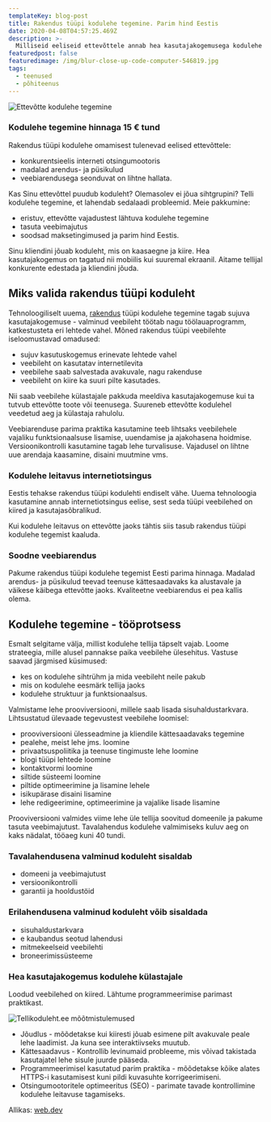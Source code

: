 ```yaml
---
templateKey: blog-post
title: Rakendus tüüpi kodulehe tegemine. Parim hind Eestis
date: 2020-04-08T04:57:25.469Z
description: >-
  Milliseid eeliseid ettevõttele annab hea kasutajakogemusega kodulehe tegemine. Kuidas saavutada kvaliteetne veebiarendus väikese kuluga.
featuredpost: false
featuredimage: /img/blur-close-up-code-computer-546819.jpg
tags:
  - teenused
  - põhiteenus
---
```


![Ettevõtte kodulehe tegemine](/img/kodulehe-tegemine-sisu-loomine.jpg "Ettevõtte kodulehe tegemine")

### Kodulehe tegemine hinnaga 15 € tund

Rakendus tüüpi kodulehe omamisest tulenevad eelised ettevõttele:

- konkurentsieelis interneti otsingumootoris
- madalad arendus- ja püsikulud
- veebiarendusega seonduvat on lihtne hallata.

Kas Sinu ettevõttel puudub koduleht? Olemasolev ei jõua sihtgrupini? Telli kodulehe tegemine, et lahendab sedalaadi probleemid. Meie pakkumine:

- eristuv, ettevõtte vajadustest lähtuva kodulehe tegemine
- tasuta veebimajutus
- soodsad maksetingimused ja parim hind Eestis.

Sinu kliendini jõuab koduleht, mis on kaasaegne ja kiire. Hea kasutajakogemus on tagatud nii mobiilis kui suuremal ekraanil. Aitame tellijal konkurente edestada ja kliendini jõuda.

## Miks valida rakendus tüüpi koduleht

Tehnoloogiliselt uuema, [rakendus](https://et.wikipedia.org/wiki/%C3%9Cheleherakendus) tüüpi kodulehe tegemine tagab sujuva kasutajakogemuse - valminud veebileht töötab nagu töölauaprogramm, katkestusteta eri lehtede vahel. Mõned rakendus tüüpi veebilehte iseloomustavad omadused:

- sujuv kasutuskogemus erinevate lehtede vahel
- veebileht on kasutatav internetilevita
- veebilehe saab salvestada avakuvale, nagu rakenduse
- veebileht on kiire ka suuri pilte kasutades.

Nii saab veebilehe külastajale pakkuda meeldiva kasutajakogemuse kui ta tutvub ettevõtte toote või teenusega. Suureneb ettevõtte kodulehel veedetud aeg ja külastaja rahulolu.

Veebiarenduse parima praktika kasutamine teeb lihtsaks veebilehele vajaliku funktsionaalsuse lisamise, uuendamise ja ajakohasena hoidmise. Versioonikontrolli kasutamine tagab lehe turvalisuse. Vajadusel on lihtne uue arendaja kaasamine, disaini muutmine vms.

### Kodulehe leitavus internetiotsingus

Eestis tehakse rakendus tüüpi kodulehti endiselt vähe. Uuema tehnoloogia kasutamine annab internetiotsingus eelise, sest seda tüüpi veebilehed on kiired ja kasutajasõbralikud.

Kui kodulehe leitavus on ettevõtte jaoks tähtis siis tasub rakendus tüüpi kodulehe tegemist kaaluda.

### Soodne veebiarendus

Pakume rakendus tüüpi kodulehe tegemist Eesti parima hinnaga. Madalad arendus- ja püsikulud teevad teenuse kättesaadavaks ka alustavale ja väikese käibega ettevõtte jaoks. Kvaliteetne veebiarendus ei pea kallis olema.

## Kodulehe tegemine - tööprotsess

Esmalt selgitame välja, millist kodulehe tellija täpselt vajab. Loome strateegia, mille alusel pannakse paika veebilehe ülesehitus. Vastuse saavad järgmised küsimused:

- kes on kodulehe sihtrühm ja mida veebileht neile pakub
- mis on kodulehe eesmärk tellija jaoks
- kodulehe struktuur ja funktsionaalsus.

Valmistame lehe prooviversiooni, millele saab lisada sisuhaldustarkvara. Lihtsustatud ülevaade tegevustest veebilehe loomisel:

- prooviversiooni ülesseadmine ja kliendile kättesaadavaks tegemine
- pealehe, meist lehe jms. loomine
- privaatsuspoliitika ja teenuse tingimuste lehe loomine
- blogi tüüpi lehtede loomine
- kontaktvormi loomine
- siltide süsteemi loomine
- piltide optimeerimine ja lisamine lehele
- isikupärase disaini lisamine
- lehe redigeerimine, optimeerimine ja vajalike lisade lisamine

Prooviversiooni valmides viime lehe üle tellija soovitud domeenile ja pakume tasuta veebimajutust. Tavalahendus kodulehe valmimiseks kuluv aeg on kaks nädalat, tööaeg kuni 40 tundi.

### Tavalahendusena valminud koduleht sisaldab

- domeeni ja veebimajutust
- versioonikontrolli
- garantii ja hooldustöid

### Erilahendusena valminud koduleht võib sisaldada

- sisuhaldustarkvara
- e kaubandus seotud lahendusi
- mitmekeelseid veebilehti
- broneerimissüsteeme

### Hea kasutajakogemus kodulehe külastajale

Loodud veebilehed on kiired. Lähtume programmeerimise parimast praktikast.

![Tellikoduleht.ee mõõtmistulemused](/img/tellikoduleht.ee-mõõtmistulemused.png "Tellikoduleht.ee mõõtmistulemused")

- Jõudlus - mõõdetakse kui kiiresti jõuab esimene pilt avakuvale peale lehe laadimist. Ja kuna see interaktiivseks muutub.
- Kättesaadavus - Kontrollib levinumaid probleeme, mis võivad takistada kasutajatel lehe sisule juurde pääseda.
- Programmeerimisel kasutatud parim praktika - mõõdetakse kõike alates HTTPS-i kasutamisest kuni pildi kuvasuhte korrigeerimiseni.
- Otsingumootoritele optimeeritus (SEO) - parimate tavade kontrollimine kodulehe leitavuse tagamiseks.

Allikas: [web.dev](https://web.dev/measure/)
